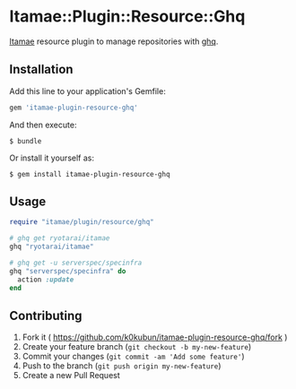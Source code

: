 # Itamae::Plugin::Resource::Ghq

[Itamae](https://github.com/ryotarai/itamae) resource plugin to manage repositories with [ghq](https://github.com/ryotarai/itamae).

## Installation

Add this line to your application's Gemfile:

```ruby
gem 'itamae-plugin-resource-ghq'
```

And then execute:

    $ bundle

Or install it yourself as:

    $ gem install itamae-plugin-resource-ghq

## Usage

```ruby
require "itamae/plugin/resource/ghq"

# ghq get ryotarai/itamae
ghq "ryotarai/itamae"

# ghq get -u serverspec/specinfra
ghq "serverspec/specinfra" do
  action :update
end
```

## Contributing

1. Fork it ( https://github.com/k0kubun/itamae-plugin-resource-ghq/fork )
2. Create your feature branch (`git checkout -b my-new-feature`)
3. Commit your changes (`git commit -am 'Add some feature'`)
4. Push to the branch (`git push origin my-new-feature`)
5. Create a new Pull Request
